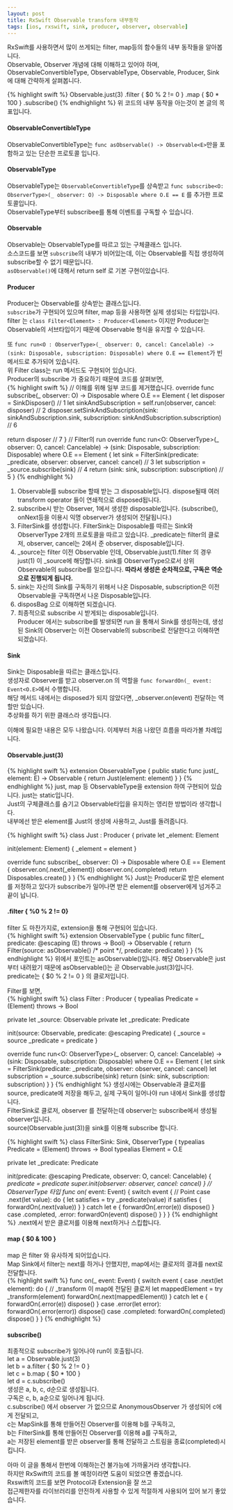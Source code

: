 ```yaml
---
layout: post
title: RxSwift Observable transform 내부동작
tags: [ios, rxswift, sink, producer, observer, observable]
---
```

RxSwift를 사용하면서 많이 쓰게되는 filter, map등의 함수들의 내부 동작들을 알아봅니다.  
Observable, Observer 개념에 대해 이해하고 있어야 하며,  
ObservableConvertibleType, ObservableType, Observable, Producer, Sink 에 대해 간략하게 살펴봅니다.  
  
{% highlight swift %}
Observable.just(3)
  .filter { $0 % 2 != 0 }
  .map { $0 * 100 }
  .subscribe()
{% endhighlight %}
위 코드의 내부 동작을 아는것이 본 글의 목표입니다.  
  
#### ObservableConvertibleType
ObservableConvertibleType는 `func asObservable() -> Observable<E>`만을 포함하고 있는 단순한 프로토콜 입니다.  
  
#### ObservableType
ObservableType는 `ObservableConvertibleType`를 상속받고 `func subscribe<O: ObserverType>(_ observer: O) -> Disposable where O.E == E` 를 추가한 프로토콜입니다.  
ObservableType부터 subscribee를 통해 이벤트를 구독할 수 있습니다.  
  
#### Observable
Observable는 ObservableType를 따르고 있는 구체클래스 입니다.  
소스코드를 보면 `subscribe`의 내부가 비어있는데, 이는 Observable를 직접 생성하여 subscribe할 수 없기 때문입니다.  
`asObservable()`에 대해서 return self 로 기본 구현이있습니다.  
  
#### Producer
Producer는 Observable를 상속받는 클래스입니다.  
`subscribe`가 구현되어 있으며 filter, map 등을 사용하면 실제 생성되는 타입입니다.  
filter 는 `class Filter<Element> : Producer<Element>` 이지만 Producer는 Observable의 서브타입이기 때문에 Observable<E> 형식을 유지할 수 있습니다.

또 `func run<O : ObserverType>(_ observer: O, cancel: Cancelable) -> (sink: Disposable, subscription: Disposable) where O.E == Element`가 빈 메서드로 추가되어 있습니다.  
위 Filter class는 run 메서드도 구현되어 있습니다.  
Producer의 subscribe 가 중요하기 때문에 코드를 살펴보면,  
{% highlight swift %}
// 이해를 위해 일부 코드를 제거했습니다.
override func subscribe<O : ObserverType>(_ observer: O) -> Disposable where O.E == Element {
  let disposer = SinkDisposer() // 1
  let sinkAndSubscription = self.run(observer, cancel: disposer) // 2
  disposer.setSinkAndSubscription(sink: sinkAndSubscription.sink, subscription: sinkAndSubscription.subscription) // 6
  
  return disposer // 7
}
// Filter의 run
override func run<O: ObserverType>(_ observer: O, cancel: Cancelable) -> (sink: Disposable, subscription: Disposable) where O.E == Element {
  let sink = FilterSink(predicate: _predicate, observer: observer, cancel: cancel) // 3
  let subscription = _source.subscribe(sink) // 4
  return (sink: sink, subscription: subscription) // 5
}
{% endhighlight %}
1. Observable를 subscribe 할때 받는 그 disposable입니다. dispose될때 여러 transform operator 들이 연쇄적으로 disposed됩니다.  
2. subscribe시 받는 Observer, 1에서 생성한 disposable입니다. (subscribe(), onNext등을 이용시 익명 observer가 생성되어 전달됩니다.)   
3. FilterSink를 생성합니다. FilterSink는 Disposable를 따르는 Sink와 ObserverType 2개의 프로토콜을 따르고 있습니다. _predicate는 filter의 클로저, observer, cancel는 2에서 준 observer, disposable입니다.  
4. _source는 filter 이전 Observable 인데, Observable.just(1).filter 의 경우 just(1) 이 _source에 해당합니다. sink를 ObserverType으로서 상위 Observable의 subscribe를 일으킵니다. **따라서 생성은 순차적으로, 구독은 역순으로 진행되게 됩니다.**  
5. sink는 자신의 Sink를 구독하기 위해서 나온 Disposable, subscription은 이전 Observable을 구독하면서 나온 Disposable입니다.  
6. disposBag 으로 이해하면 되겠습니다.  
7. 최종적으로 subscribe 시 받게되는 disposable입니다.  
Producer 에서는 subscribe를 발생되면 run 을 통해서 Sink를 생성하는데, 생성된 Sink의 Observer는 이전 Observable의 subscribe로 전달한다고 이해하면 되겠습니다.   
  
#### Sink
Sink는 Disposable을 따르는 클래스입니다.  
생성자로 Observer를 받고 observer.on 의 역할을 `func forwardOn(_ event: Event<O.E>`에서 수행합니다.  
해당 메서드 내에서는 disposed가 되지 않았다면, _observer.on(event) 전달하는 역할만 있습니다.  
추상화를 하기 위한 클래스라 생각듭니다.  
  
이해에 필요한 내용은 모두 나왔습니다. 이제부터 처음 나왔던 흐름을 따라가볼 차례입니다.  
#### Observable.just(3)
{% highlight swift %}
extension ObservableType {
  public static func just(_ element: E) -> Observable<E> {
    return Just(element: element)
  }
}
{% endhighlight %}
just, map 등 ObservableType을 extension 하여 구현되어 있습니다. just는 static입니다.  
Just의 구체클래스를 숨기고 Observable타입을 유지하는 영리한 방법이라 생각합니다.  
내부에선 받은 element를 Just의 생성에 사용하고, Just를 돌려줍니다.  
  
{% highlight swift %}
class Just<Element> : Producer<Element> {
  private let _element: Element
  
  init(element: Element) {
    _element = element
  }
  
  override func subscribe<O : ObserverType>(_ observer: O) -> Disposable where O.E == Element {
    observer.on(.next(_element))
    observer.on(.completed)
    return Disposables.create()
  }
}
{% endhighlight %}
Just는 Producer로 받은 element를 저정하고 있다가 subscribe가 일어나면 받은 element를 observer에게 넘겨주고 끝이 납니다.  
  
#### .filter { %0 % 2 != 0}
filter 도 마찬가지로, extension을 통해 구현되어 있습니다.  
{% highlight swift %}
extension ObservableType {
  public func filter(_ predicate: @escaping (E) throws -> Bool) -> Observable<E> {
      return Filter(source: asObservable() /* point */, predicate: predicate)
  }
}
{% endhighlight %}
위에서 포인트는 asObservable()입니다. 해당 Observable은 just부터 내려왔기 때문에 asObservable()는 곧 Observable.just(3)입니다.  
predicate는 { $0 % 2 != 0 } 의 클로저입니다.  
  
Filter를 보면,  
{% highlight swift %}
class Filter<Element> : Producer<Element> {
  typealias Predicate = (Element) throws -> Bool
  
  private let _source: Observable<Element>
  private let _predicate: Predicate
  
  init(source: Observable<Element>, predicate: @escaping Predicate) {
    _source = source
    _predicate = predicate
  }
  
  override func run<O: ObserverType>(_ observer: O, cancel: Cancelable) -> (sink: Disposable, subscription: Disposable) where O.E == Element {
    let sink = FilterSink(predicate: _predicate, observer: observer, cancel: cancel)
    let subscription = _source.subscribe(sink)
    return (sink: sink, subscription: subscription)
  }
}
{% endhighlight %}
생성시에는 Observable과 클로저를 source, predicate에 저장을 해두고, 실제 구독이 일어나야 run 내에서 Sink를 생성합니다.  
FilterSink로 클로저, observer 를 전달하는데 observer는 subscribe에서 생성될 observer입니다.  
source(Observable.just(3))을 sink를 이용해 subscribe 합니다.  
  
{% highlight swift %}
class FilterSink<O : ObserverType>: Sink<O>, ObserverType {
  typealias Predicate = (Element) throws -> Bool
  typealias Element = O.E
  
  private let _predicate: Predicate
  
  init(predicate: @escaping Predicate, observer: O, cancel: Cancelable) {
    _predicate = predicate
    super.init(observer: observer, cancel: cancel)
  }
  // ObserverType 타입
  func on(_ event: Event<Element>) {
    switch event {
    // Point
    case .next(let value):
      do {
        let satisfies = try _predicate(value)
        if satisfies {
          forwardOn(.next(value))
        }
      }
      catch let e {
        forwardOn(.error(e))
        dispose()
      }
    case .completed, .error:
      forwardOn(event)
      dispose()
    }
  }
}
{% endhighlight %}
.next에서 받은 클로저를 이용해 next하거나 스킵합니다.  
  
#### map { $0 & 100 }
map 은 filter 와 유사하게 되어있습니다.  
Map Sink에서 filter는 next를 하거나 안했지만, map에서는 클로저의 결과를 next로 전달합니다.  
{% highlight swift %}
func on(_ event: Event<SourceType>) {
  switch event {
  case .next(let element):
    do {
      // _transform 이 map에 전달된 클로저
      let mappedElement = try _transform(element)
      forwardOn(.next(mappedElement))
    }
    catch let e {
      forwardOn(.error(e))
      dispose()
    }
  case .error(let error):
    forwardOn(.error(error))
    dispose()
  case .completed:
    forwardOn(.completed)
    dispose()
  }
}
{% endhighlight %}

#### subscribe()
최종적으로 subscribe가 일어나야 run이 호출됩니다.  
let a = Observable.just(3)  
let b = a.filter { $0 % 2 != 0 }  
let c = b.map { $0 * 100 }  
let d = c.subscribe()  
생성은 a, b, c, d순으로 생성됩니다.  
구독은 c, b, a순으로 일어나게 됩니다.  
c.subscribe() 에서 observer 가 없으므로 AnonymousObserver 가 생성되어 c에게 전달되고,  
c는 MapSink를 통해 만들어진 Observer를 이용해 b를 구독하고,  
b는 FilterSink를 통해 만들어진 Observer를 이용해 a를 구독하고,  
a는 저장된 element를 받은 observer를 통해 전달하고 스트림을 종료(completed)시킵니다.  
  
아마 이 글을 통해서 한번에 이해하는건 불가능에 가까울거라 생각합니다.  
하지만 RxSwift의 코드를 볼 예정이라면 도움이 되었으면 좋겠습니다.  
Rxswift의 코드를 보면 Protocol과 Extension을 잘 쓰고  
접근제한자를 라이브러리를 안전하게 사용할 수 있게 적절하게 사용되어 있어 보기 좋았습니다.  

